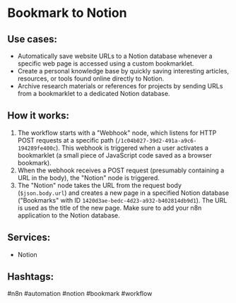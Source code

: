 # Bookmark to Notion

## Use cases:

- Automatically save website URLs to a Notion database whenever a specific web page is accessed using a custom bookmarklet.
- Create a personal knowledge base by quickly saving interesting articles, resources, or tools found online directly to Notion.
- Archive research materials or references for projects by sending URLs from a bookmarklet to a dedicated Notion database.

## How it works:

1.  The workflow starts with a "Webhook" node, which listens for HTTP POST requests at a specific path (`/1c04b027-39d2-491a-a9c6-194289fe400c`). This webhook is triggered when a user activates a bookmarklet (a small piece of JavaScript code saved as a browser bookmark).
2.  When the webhook receives a POST request (presumably containing a URL in the body), the "Notion" node is triggered.
3.  The "Notion" node takes the URL from the request body (`$json.body.url`) and creates a new page in a specified Notion database ("Bookmarks" with ID `1420d3ae-bedc-4d23-a932-b402814db9d1`).  The URL is used as the title of the new page.  Make sure to add your n8n application to the Notion database.

## Services:

-   Notion

## Hashtags:

#n8n #automation #notion #bookmark #workflow
